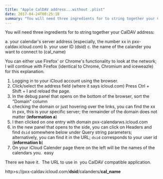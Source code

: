 ```yaml
---
title: "Apple CalDAV address...without .plist"
date: 2017-04-24T00:25:18
summary: "You will need three ingredients for to string together your CalDAV address: a. your calendar's server address especially, the number xx in pxx-caldav.icloud.com b. your user ID dsid c. the..."
---
```


You will need three ingredients for to string together your CalDAV address:

a. your calendar's server address (especially, the number xx in pxx-caldav.icloud.com)
b. your user ID (dsid)
c. the name of the calander you want to connect to (cal\_name)

You can either use Firefox' or Chrome's functionality to look at the network; I will continue with Firefox (identical to Chrome, Chromium and iceweazle) for this explanation.
1. Logging in to your iCloud account using the browser.
2. Click/select the address field (where it says icloud.com) Press Ctrl + Shift + I and reload the page.
3. In the debug panel that opens on the bottom of the browser, sort the "Domain" column
4. checking the domain or just hovering over the links, you can find the xx in pxx, this is your specific server; the remainder of the domain does not matter (**information a**)
5. I then clicked on one entry with domain pxx-calendarws.icloud.com
6. in the new panel that opens to the side, you can click on Headers and find `dsid` somewhere below under Query string parameters; alternatively, you can find it in the URL; `dsid` corresponds to your user id (**information b**)
7. On your iCloud Calender page there on the left will be the names of the calendars you.  easy


There we have it.  The URL to use in  you CalDAV compatible application.

http>s://pxx-caldav.icloud.com/**dsid**/calanders/**cal\_name**